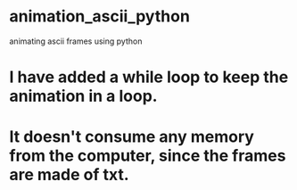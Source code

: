 # animation_ascii_python
animating ascii frames using python

# I have added a while loop to keep the animation in a loop. 
# It doesn't consume any memory from the computer, since the frames are made of txt. 
